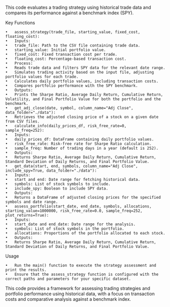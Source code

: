 This code evaluates a trading strategy using historical trade data and compares its performance against a benchmark index (SPY).

Key Functions

	•	assess_strategy(trade_file, starting_value, fixed_cost, floating_cost):
	•	Inputs:
	•	trade_file: Path to the CSV file containing trade data.
	•	starting_value: Initial portfolio value.
	•	fixed_cost: Fixed transaction cost per trade.
	•	floating_cost: Percentage-based transaction cost.
	•	Process:
	•	Reads trade data and filters SPY data for the relevant date range.
	•	Simulates trading activity based on the input file, adjusting portfolio values for each trade.
	•	Calculates daily portfolio values, including transaction costs.
	•	Compares portfolio performance with the SPY benchmark.
	•	Outputs:
	•	Prints the Sharpe Ratio, Average Daily Return, Cumulative Return, Volatility, and Final Portfolio Value for both the portfolio and the benchmark.
	•	get_adj_close(date, symbol, column_name="Adj Close", data_folder="./data"):
	•	Retrieves the adjusted closing price of a stock on a given date from CSV files.
	•	calculate_info(daily_prices_df, risk_free_rate=0, sample_freq=252):
	•	Inputs:
	•	daily_prices_df: DataFrame containing daily portfolio values.
	•	risk_free_rate: Risk-free rate for Sharpe Ratio calculation.
	•	sample_freq: Number of trading days in a year (default is 252).
	•	Outputs:
	•	Returns Sharpe Ratio, Average Daily Return, Cumulative Return, Standard Deviation of Daily Returns, and Final Portfolio Value.
	•	get_data(start, end, symbols, column_name="Adj Close", include_spy=True, data_folder="./data"):
	•	Inputs:
	•	start and end: Date range for fetching historical data.
	•	symbols: List of stock symbols to include.
	•	include_spy: Boolean to include SPY data.
	•	Outputs:
	•	Returns a DataFrame of adjusted closing prices for the specified symbols and date range.
	•	assess_portfolio(start_date, end_date, symbols, allocations, starting_value=1000000, risk_free_rate=0.0, sample_freq=252, plot_returns=True):
	•	Inputs:
	•	start_date and end_date: Date range for the analysis.
	•	symbols: List of stock symbols in the portfolio.
	•	allocations: Proportions of the portfolio allocated to each stock.
	•	Outputs:
	•	Returns Sharpe Ratio, Average Daily Return, Cumulative Return, Standard Deviation of Daily Returns, and Final Portfolio Value.

Usage

	•	Run the main() function to execute the strategy assessment and print the results.
	•	Ensure that the assess_strategy function is configured with the correct paths and parameters for your specific dataset.

This code provides a framework for assessing trading strategies and portfolio performance using historical data, with a focus on transaction costs and comparative analysis against a benchmark index.
